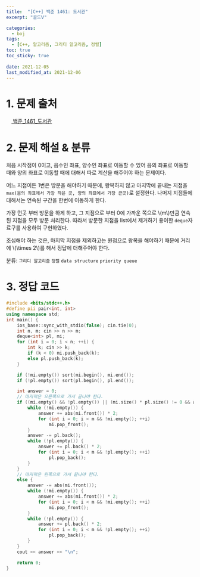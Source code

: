 ```yaml
---
title:  "[C++] 백준 1461: 도서관"
excerpt: "골드Ⅴ"

categories:
  - boj
tags:
  - [C++, 알고리즘, 그리디 알고리즘, 정렬]
toc: true
toc_sticky: true
 
date: 2021-12-05
last_modified_at: 2021-12-06
---
```


# 1. 문제 출처
[<img src="https://static.solved.ac/tier_small/11.svg" style="width: 1em"> 백준_1461_도서관](https://www.acmicpc.net/problem/1461)

# 2. 문제 해설 & 분류
처음 시작점이 0이고, 음수인 좌표, 양수인 좌표로 이동할 수 있어 음의 좌표로 이동할 때와 양의 좌표로 이동할 때에 대해서 따로 계산을 해주어야 하는 문제이다.

어느 지점이든 1번은 방문을 해야하기 때문에, 왕복하지 않고 마지막에 끝내는 지점을 `max(음의 좌표에서 가장 작은 곳, 양의 좌표에서 가장 큰곳)`로 설정한다. 나머지 지점들에 대해서는 연속된 구간을 한번에 이동하게 한다.

가장 먼곳 부터 방문을 하게 하고, 그 지점으로 부터 0에 가까운 쪽으로 \\(m\\)만큼 연속된 지점을 모두 방문 처리한다. 따라서 방문한 지점을 list에서 제거하기 용이한 `deque`자료구를 사용하여 구현하였다.

조심해야 하는 것은, 마지막 지점을 제외하고는 원점으로 왕복을 해야하기 때문에 거리에 \\(\times 2\\)를 해서 정답에 더해주어야 한다.

분류: `그리디 알고리즘` `정렬` `data structure` `priority queue`

# 3. 정답 코드
```cpp
#include <bits/stdc++.h>
#define pii pair<int, int>
using namespace std;
int main() {
    ios_base::sync_with_stdio(false); cin.tie(0);
    int n, m; cin >> n >> m;
    deque<int> pl, mi;
    for (int i = 0; i < n; ++i) {
        int k; cin >> k;
        if (k < 0) mi.push_back(k);
        else pl.push_back(k);
    }

    if (!mi.empty()) sort(mi.begin(), mi.end());
    if (!pl.empty()) sort(pl.begin(), pl.end());

    int answer = 0;
    // 마지막은 오른쪽으로 가서 끝나야 한다.
    if ((mi.empty() && !pl.empty()) || (mi.size() * pl.size() != 0 && abs(mi.front()) < pl.back())) {
        while (!mi.empty()) {
            answer += abs(mi.front()) * 2;
            for (int i = 0; i < m && !mi.empty(); ++i)
                mi.pop_front();
        }
        answer -= pl.back();
        while (!pl.empty()) {
            answer += pl.back() * 2;
            for (int i = 0; i < m && !pl.empty(); ++i)
                pl.pop_back();
        }
    } 
    // 마지막은 왼쪽으로 가서 끝나야 한다.
    else {
        answer -= abs(mi.front());
        while (!mi.empty()) {
            answer += abs(mi.front()) * 2;
            for (int i = 0; i < m && !mi.empty(); ++i)
                mi.pop_front();
        }
        while (!pl.empty()) {
            answer += pl.back() * 2;
            for (int i = 0; i < m && !pl.empty(); ++i)
                pl.pop_back();
        }
    }
    cout << answer << "\n";

    return 0;
}
```


